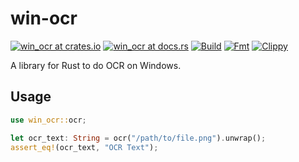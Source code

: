 # win-ocr

[![win_ocr at crates.io](https://img.shields.io/crates/v/win_ocr.svg)](https://crates.io/crates/win_ocr) [![win_ocr at docs.rs](https://docs.rs/win_ocr/badge.svg)](https://docs.rs/win_ocr) [![Build](https://github.com/JichouP/win-ocr-rs/actions/workflows/Build.yml/badge.svg)](https://github.com/JichouP/win-ocr-rs/actions/workflows/Build.yml) [![Fmt](https://github.com/JichouP/win-ocr-rs/actions/workflows/Fmt.yml/badge.svg)](https://github.com/JichouP/win-ocr-rs/actions/workflows/Fmt.yml) [![Clippy](https://github.com/JichouP/win-ocr-rs/actions/workflows/clippy.yml/badge.svg)](https://github.com/JichouP/win-ocr-rs/actions/workflows/clippy.yml)

A library for Rust to do OCR on Windows.

## Usage

```rust
use win_ocr::ocr;

let ocr_text: String = ocr("/path/to/file.png").unwrap();
assert_eq!(ocr_text, "OCR Text");
```
